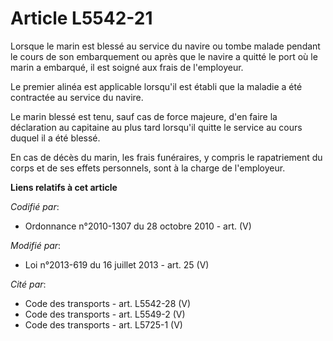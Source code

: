 # Article L5542-21

Lorsque le marin est blessé au service du navire ou tombe malade pendant le cours de son embarquement ou après que le navire
a quitté le port où le marin a embarqué, il est soigné aux frais de l'employeur. 

Le premier alinéa est applicable lorsqu'il est établi que la maladie a été contractée au service du navire. 

Le marin blessé est tenu, sauf cas de force majeure, d'en faire la déclaration au capitaine au plus tard lorsqu'il quitte le
service au cours duquel il a été blessé. 

En cas de décès du marin, les frais funéraires, y compris le rapatriement du corps et de ses effets personnels, sont à la
charge de l'employeur.

**Liens relatifs à cet article**

_Codifié par_:

  - Ordonnance n°2010-1307 du 28 octobre 2010 - art. (V)

_Modifié par_:

  - Loi n°2013-619 du 16 juillet 2013 - art. 25 (V)

_Cité par_:

  - Code des transports - art. L5542-28 (V)
  - Code des transports - art. L5549-2 (V)
  - Code des transports - art. L5725-1 (V)
